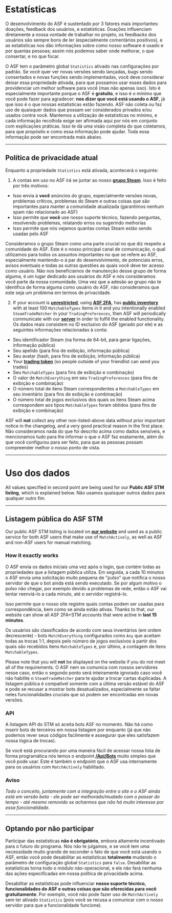 # Estatísticas

O desenvolvimento do ASF é sustentado por 3 fatores mais importantes: doações, feedback dos usuários, e estatísticas. Doações influenciam diretamente a nossa vontade de trabalhar no projeto, os feedbacks dos usuários são sempre bons de ler (especialmente comentários positivos), e as estatísticas nos dão informações sobre como nosso software é usado e por quantas pessoas; assim nós podemos saber onde melhorar, o que consertar, e no que focar.

O ASF tem o parâmetro global `Statistics` ativado nas configurações por padrão. Se você quer ver novas versões sendo lançadas, bugs sendo consertados e novas funções sendo implementadas, você deve considerar deixar essa propriedade ativada, para que possamos usar esses dados para providenciar um melhor software para você (mas não apenas isso). Isto é especialmente importante porque o ASF é **gratuito**, e isso é o mínimo que você pode fazer para agradecer: **nos dizer que você está usando o ASF**, já que isso é o que nossas estatísticas estão fazendo. ASF não coleta ou faz uso de quaisquer dados que possam ser considerados privados e/ou usados contra você. Mantemos a utilização de estatísticas no mínimo, e cada informação recolhida exige ser afirmada aqui por nós em conjunto com explicações práticas. Isso te dá uma visão completa do que coletamos, para que propósito e como essa informação pode ajudar. Toda essa informação pode ser encontrada mais abaixo.

---

## Política de privacidade atual

Enquanto a propriedade `Statistics` está ativada, acontecerá o seguinte:

1. A contas em uso no ASF irá se juntar ao nosso **[grupo Steam](https://steamcommunity.com/gid/103582791440160998)**. Isso é feito por três motivos:

* Isso envia à **você** anúncios do grupo, especialmente versões novas, problemas críticos, problemas do Steam e outras coisas que são importantes para manter a comunidade atualizada (garantimos nenhum spam não relacionado ao ASF)
* Isso permite que **você** use nosso suporte técnico, fazendo perguntas, resolvendo problemas, relatando erros ou sugerindo melhorias
* Isso permite que nós vejamos quantas contas Steam estão sendo usadas pelo ASF

Consideramos o grupo Steam como uma parte crucial no que diz respeito a comunidade do ASF. Este é o nosso principal canal de comunicação, o qual utilizamos para todos os assuntos importantes no que se refere ao ASF, especialmente mantendo-o à par do desenvolvimento, de potenciais erros, avisos eventuais e todas as outras questões as quais você deve ter acesso como usuário. Não nos beneficiamos de manutenção desse grupo de forma alguma, é um lugar dedicado aos usuários do ASF e nós consideramos você parte da nossa comunidade. Uma vez que a adesão ao grupo não te identifica de forma alguma como usuário do ASF, não consideramos que este seja um problema em termos de privacidade.

2. If your account is **[unrestricted](https://support.steampowered.com/kb_article.php?ref=3330-IAGK-7663)**, using **[ASF 2FA](https://github.com/JustArchiNET/ArchiSteamFarm/wiki/Two-factor-authentication#asf-2fa)**, has **[public inventory](https://steamcommunity.com/my/edit/settings)** with at least 100 `MatchableTypes` items in it and you intentionally enabled `SteamTradeMatcher` in your `TradingPreferences`, then ASF will periodically communicate with our **[server](https://asf.justarchi.net)** in order to fulfill the enabled functionality. Os dados reais consistem no ID exclusivo do ASF (gerado por ele) e as seguintes informações relacionadas à conta:

* Seu identificador Steam (na forma de 64-bit, para gerar ligações, informação pública)
* Seu apelido (para fins de exibição, informação pública)
* Seu avatar (hash, para fins de exibição, informação pública)
* Your **[trading token](https://steamcommunity.com/my/tradeoffers/privacy)** (so people outside of your friendlist can send you trades)
* Seu `MatchableTypes` (para fins de exibição e combinação)
* O valor de `MatchEverything` em seu `TradingPreferences` (para fins de exibição e combinação)
* O número total de itens Steam correspondentes a `MatchableTypes` em seu inventário (para fins de exibição e combinação)
* O número total de jogos exclusivos dos quais os itens Steam acima correspondem aos tipos `MatchableTypes` foram obtidos (para fins de exibição e combinação)

ASF will **not** collect any other non-listed-above data without prior important notice in the changelog, and a very good practical reason in the first place. Não consideramos nada do que foi descrito acima como dados sensíveis, e mencionamos tudo para lhe informar o que o ASF faz exatamente, além do que você configurou para ser feito, para que as pessoas possam compreender melhor o nosso ponto de vista.

---

# Uso dos dados

All values specified in second point are being used for our **Public ASF STM listing**, which is explained below. Não usamos quaisquer outros dados para qualquer outro fim.

---

## Listagem pública do ASF STM

Our public ASF STM listing is located on **[our website](https://asf.justarchi.net/STM)** and used as a public service for both ASF users that make use of `MatchActively`, as well as ASF and non-ASF users for manual matching.

### How it exactly works

O ASF envia os dados iniciais uma vez após o login, que contém todas as propriedades que a listagem pública utiliza. Em seguida, a cada 10 minutos o ASF envia uma solicitação muito pequena de "pulso" que notifica o nosso servidor de que o bot ainda está sendo executado. Se por algum motivo o pulso não chegar, por exemplo devido a problemas de rede, então o ASF vai tentar reenviá-lo a cada minuto, até o servidor registrá-lo.

Isso permite que o nosso site registre quais contas podem ser usadas para correspondência, bem como se ainda estão ativas. Thanks to that, our website can show all ASF 2FA+STM accounts that were active in **last 15 minutes**.

Os usuários são classificados de acordo com seus inventários (em ordem decrescente) - bots `MatchEverything` configurados como `Any` que aceitam todas as trocas 1:1, depois pelo número de jogos exclusivos à partir dos quais são recebidos itens `MatchableTypes` e, por último, a contagem de itens `MatchableTypes`.

Please note that you will **not** be displayed on the website if you do not meet all of the requirements. O ASF nem se comunica com nossos servidores nesse caso, então o segundo ponto será inteiramente ignorado caso você não habilite o `SteamTradeMatcher` para te ajudar a trocar cartas duplicadas. A listagem pública é compatível somente com a última versão estável do ASF e pode se recusar a mostrar bots desatualizados, especialmente se faltar neles funcionalidades cruciais que só podem ser encontradas em novas versões.

### API

A listagem API do STM só aceita bots ASF no momento. Não há como inserir bots de terceiros em nossa listagem por enquanto (já que não podemos rever seus códigos facilmente e assegurar que eles satisfazem nossa lógica de trocas).

Se você está procurando por uma maneira fácil de acessar nossa lista de forma programática nós temos o endpoint **[/Api/Bots](https://asf.justarchi.net/Api/Bots)** muito simples que você pode usar. Este é também o endpoint que o ASF usa internamente para os usuários com `MatchActively` habilitado.

### Aviso

*Todo o conceito, juntamente com a integração entre o site e o ASF ainda está em versão beta - ele pode ser melhorado/mudado com o passar do tempo - até mesmo removido se acharmos que não há muito interesse por essa funcionalidade.*

---

## Optando por não participar

Participar das estatísticas **não é obrigatório**, embora altamente incentivado para o futuro do programa. Nós não te julgamos, e se você tem uma necessidade muito grande de esconder o fato de que você está usando o ASF, então você pode desabilitar as estatísticas **totalmente** mudando o parâmetro de configuração global `Statistics` para `false`. Desabilitar as estatísticas torna todo o módulo não-operacional, e ele não fará nenhuma das ações especificadas em nossa política de privacidade acima.

Desabilitar as estatísticas pode influenciar **nosso suporte técnico, funcionalidades do ASF e outras coisas que são oferecidas para você gratuitamente**. Por exemplo, você não pode fazer uso de `MatchActively` sem ter ativado `Statistics` (pois você se recusa a comunicar com o nosso servidor para que a funcionalidade funcione).